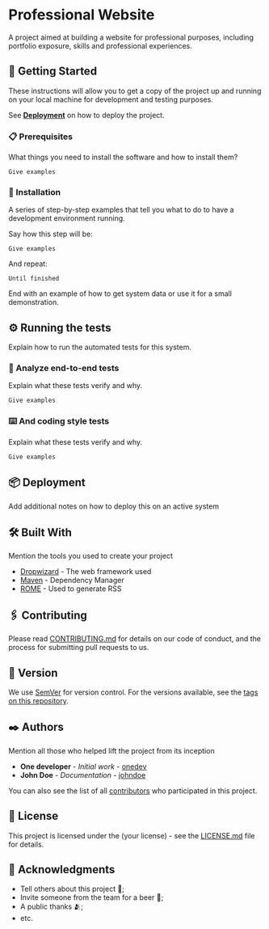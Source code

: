 # Professional Website

A project aimed at building a website for professional purposes, including portfolio exposure, skills and professional experiences.

## 🚀 Getting Started

These instructions will allow you to get a copy of the project up and running on your local machine for development and testing purposes.

See **[Deployment](#-deployment)** on how to deploy the project.

### 📋 Prerequisites

What things you need to install the software and how to install them?

```
Give examples
```

### 🔧 Installation

A series of step-by-step examples that tell you what to do to have a development environment running.

Say how this step will be:

```
Give examples
```

And repeat:

```
Until finished
```

End with an example of how to get system data or use it for a small demonstration.

## ⚙️ Running the tests

Explain how to run the automated tests for this system.

### 🔩 Analyze end-to-end tests

Explain what these tests verify and why.

```
Give examples
```

### ⌨️ And coding style tests

Explain what these tests verify and why.

```
Give examples
```

## 📦 Deployment

Add additional notes on how to deploy this on an active system

## 🛠️ Built With

Mention the tools you used to create your project

* [Dropwizard](http://www.dropwizard.io/1.0.2/docs/) - The web framework used
* [Maven](https://maven.apache.org/) - Dependency Manager
* [ROME](https://rometools.github.io/rome/) - Used to generate RSS

## 🖇️ Contributing

Please read [CONTRIBUTING.md](https://gist.github.com/usuario/linkParaInfoSobreContribuicoes) for details on our code of conduct, and the process for submitting pull requests to us.

## 📌 Version

We use [SemVer](http://semver.org/) for version control. For the versions available, see the [tags on this repository](https://github.com/suas/tags/do/projeto).

## ✒️ Authors

Mention all those who helped lift the project from its inception

* **One developer** - *Initial work* - [onedev](https://github.com/linkToProfile)
* **John Doe** - *Documentation* - [johndoe](https://github.com/linkToProfile)

You can also see the list of all [contributors](https://github.com/usuario/projeto/colaboradores) who participated in this project.

## 📄 License

This project is licensed under the (your license) - see the [LICENSE.md](https://github.com/usuario/projeto/licenca) file for details.

## 🎁 Acknowledgments

* Tell others about this project 📢;
* Invite someone from the team for a beer 🍺;
* A public thanks 🫂;
* etc.

